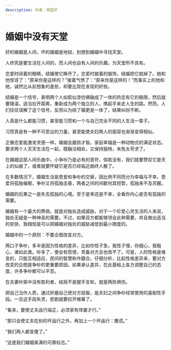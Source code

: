 ```yaml
---
description: 作者：周国平
---
```


# 婚姻中没有天堂

好的婚姻是人间，坏的婚姻是地狱，别想到婚姻中寻找天堂。

人终究是要生活在人间的，而人间也自有人间的乐趣，为天堂所不具有。

恋爱时闭着的眼睛，结婚使它睁开了。恋爱时披着的服饰，结婚把它脱掉了。她和他惊讶了：“原来你是这样的？”接着气愤了：“原来你是这样的！”而事实上的他和她，诚然比从前想象的差些，却要比现在发现的好些。

结婚是一个信号，表明两个人如胶似漆仿佛融成了一体的热恋有它的极限，然后就要降温，适当拉开距离，重新成为两个独立的人，携起手来走人生的路。然而，人们往往误解了这个信号，反而以为结了婚更是一体了，结果纠纷不断。

人真是什么都能习惯，甚至能习惯和一个与自己完全不同的人生活一辈子。

习惯真是有一种不可思议的力量，甚至能使夫妇两人的面容也渐渐变得相似。

正像恋爱能激发灵感一样，婚姻会磨损才智。家庭幸福是一种动物式的满足状态。要求两个人天天生活在一起，既融洽相处，又保持独特，未免太苛求了。

在婚姻这部人间乐曲中，小争吵乃是必有的音符，倘若没有，我们就要赞叹它是天上的仙曲了，或者就要怀疑它是否已经临近曲终人散了。

在多数情况下，婚姻生活是恩爱和争吵的交替，因比例不同而分为幸福与不幸。恩爱将孤独催眠，争吵又将孤独击昏，两者之间的间歇何其短暂，孤独来不及苏醒。

婚姻的后果之一是失去孤独的心境。至于是幸还是不幸，全看你内心是否有孤独的需要。

婚姻有一个最大的弊病，就是对独处造成威胁。对于一个珍爱心灵生活的人来说，独处无疑是一种神圣的需要。不过，如果双方都能够领会此种需要，并且做出适当的安排，我相信是可以把婚姻对独处的威胁减低到最小限度的。

婚姻中的一个原则：不要企图改变对方。

两口子争吵，多半是因为性格的差异，比如你性子急，我性子慢，你细心，我粗心，诸如此类。吵多了，便会有怨恨，责备对方总也改不了。可是，人的性格是难变的，只能互相适应，民间的智慧称作磨合。仔细分析，比起性格差异来，要对方改变的企图是争吵的更重要原因。如果承认差异，在此基础上各方调整自己的态度，许多争吵都可以平息。

在夫妻吵架中没有胜利者，结局不是握手言和，就是两败俱伤。

把自己当作人质，通过折磨自己使对方屈服，是夫妇之间争吵经常使用的喜剧性手段。一旦这手段失灵，悲剧就要拉开帷幕了。

“看来，要使丈夫品行端正，必须家有悍妻才行。”

“那只会使丈夫在别的坏品行之外，再加上一个坏品行：撒谎。”

“我们两人都变傻了。”

“这是我们婚姻美满的可靠标志。”
